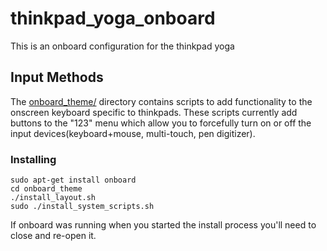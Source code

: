 thinkpad_yoga_onboard
==============

This is an onboard configuration for the thinkpad yoga


## Input Methods

The [onboard_theme/](./onboard_theme) directory contains scripts to add functionality to the onscreen keyboard specific to thinkpads. These scripts currently add buttons to the "123" menu which allow you to forcefully turn on or off the input devices(keyboard+mouse, multi-touch, pen digitizer).

### Installing

```
sudo apt-get install onboard
cd onboard_theme
./install_layout.sh
sudo ./install_system_scripts.sh
```

If onboard was running when you started the install process you'll need to close and re-open it.
